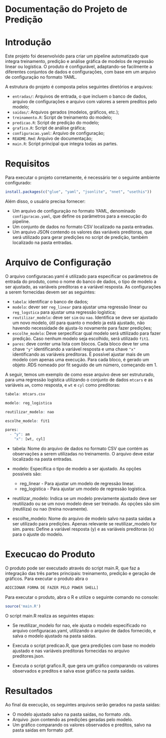 Documentação do Projeto de Predição
================

# Introdução

Este projeto foi desenvolvido para criar um pipeline automatizado que
integra treinamento, predição e análise gráfica de modelos de regressão
linear ou logística. O produto é configurável, adaptando-se facilmente a
diferentes conjuntos de dados e configurações, com base em um arquivo de
configuração no formato YAML.

A estrutura do projeto é composta pelos seguintes diretórios e arquivos:

- `entradas/`: Arquivos de entrada, o que incluem o banco de dados,
  arquivo de configurações e arquivo com valores a serem preditos pelo
  modelo;
- `saidas/`: Arquivos gerados (modelos, gráficos, etc.);
- `treinamento.R`: Script de treinamento do modelo;
- `predicao.R`: Script de predição do modelo;
- `grafico.R`: Script de análise gráfica;
- `configuracao.yaml`: Arquivo de configuração;
- `README.Rmd`: Arquivo de documentação;
- `main.R`: Script principal que integra todas as partes.

# Requisitos

Para executar o projeto corretamente, é necessário ter o seguinte
ambiente configurado:

``` r
install.packages(c("glue", "yaml", "jsonlite", "nnet", "usethis"))
```

Além disso, o usuário precisa fornecer:

- Um arquivo de configuração no formato YAML, denominado
  `configuracao.yaml`, que define os parâmetros para a execução do
  pipeline.
- Um conjunto de dados no formato CSV localizado na pasta entradas.
- Um arquivo JSON contendo os valores das variáveis preditoras, que será
  utilizado para gerar predições no script de predição, também
  localizado na pasta entradas.

# Arquivo de Configuração

O arquivo configuracao.yaml é utilizado para especificar os parâmetros
de entrada do produto, como o nome do banco de dados, o tipo de modelo a
ser ajustado, as variáveis preditoras e a variável resposta. As
configurações a serem fornecidas devem ser as seguintes:

- `tabela`: identificar o banco de dados;
- `modelo`: dever ser `reg_linear` para ajustar uma regressão linear ou
  `reg_logstica` para ajustar uma regressão logística;
- `reutilizar_modelo`: deve ser `sim` ou `nao`. Identifica se deve ser
  ajustado um novo modelo, útil para quanto o modelo ja está ajustado,
  não havendo necessidade de ajusta-lo novamente para fazer predições;
- `escolhe_modelo`: Deve serpecificar qual modelo será uttilizado para
  fazer predição. Caso nenhum modelo seja escolhido, será utilizado
  `fit1`.
- `pares`: deve conter uma lista com blocos. Cada bloco deve ter uma
  chave `"y"` identificando a variável resposta e uma chave `"x"`
  identificando as variáveis preditoras. É possível ajustar mais de um
  modelo com apenas uma execução. Para cada bloco, é gerado um objeto
  .RDS nomeado por fit seguido de um número, começando em 1.

A seguir, temos um exemplo de como esse arquivo deve ser estruturado,
para uma regressão logística utilizando o conjunto de dados `mtcars` e
as variáveis `am`, como resposta, e `wt` e `cyl` como preditoras:

``` r
tabela: mtcars.csv

modelo: reg_logistica

reutilizar_modelo: nao

escolhe_modelo: fit1

pares:
  - "y": am
    "x": [wt, cyl]
```

- tabela: Nome do arquivo de dados no formato CSV que contém as
  observações a serem utilizadas no treinamento. O arquivo deve estar
  localizado na pasta entradas.

- modelo: Especifica o tipo de modelo a ser ajustado. As opções
  possíveis são:

  - reg_linear - Para ajustar um modelo de regressão linear.
  - reg_logistica - Para ajustar um modelo de regressão logística.

- reutilizar_modelo: Indica se um modelo previamente ajustado deve ser
  reutilizado ou se um novo modelo deve ser treinado. As opções são sim
  (reutiliza) ou nao (treina novamente).

- escolhe_modelo: Nome do arquivo de modelo salvo na pasta saidas a ser
  utilizado para predições. Apenas relevante se reutilizar_modelo for
  sim. pares: Define a variável resposta (y) e as variáveis
  preditoras (x) para o ajuste do modelo.

# Execucao do Produto

O produto pode ser executado através do script main.R, que faz a
integração das três partes principais: treinamento, predição e geração
de gráficos. Para executar o produto abra o

``` r
ADICIONAR FORMA DE FAZER PELO POWER SHELL]
```

Para executar o produto, abra o R e utilize o seguinte comando no
console:

``` r
source('main.R')
```

O script main.R realiza as seguintes etapas:

- Se reutilizar_modelo for nao, ele ajusta o modelo especificado no
  arquivo configuracao.yaml, utilizando o arquivo de dados fornecido, e
  salva o modelo ajustado na pasta saidas.

- Executa o script predicao.R, que gera predições com base no modelo
  ajustado e nas variáveis preditoras fornecidas no arquivo
  preditores.json.

- Executa o script grafico.R, que gera um gráfico comparando os valores
  observados e preditos e salva esse gráfico na pasta saidas.

# Resultados

Ao final da execução, os seguintes arquivos serão gerados na pasta
saidas:

- O modelo ajustado salvo na pasta saidas, no formato .rds.
- Arquivo .json contendo as predições geradas pelo modelo.
- Um gráfico comparando os valores observados e preditos, salvo na pasta
  saidas em formato .pdf.
